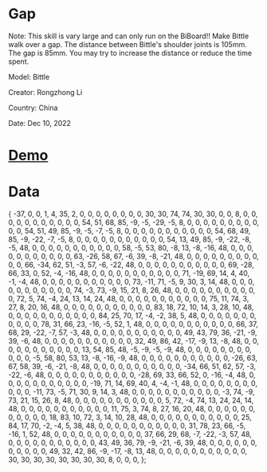 # Gap
Note: This skill is vary large and can only run on the BiBoard!! Make Bittle walk over a gap. The distance between Bittle's shoulder joints is 105mm. The gap is 85mm. You may try to increase the distance or reduce the time spent. 

Model: Bittle

Creator: Rongzhong Li

Country: China

Date: Dec 10, 2022

# [Demo](https://youtu.be/1qhNRSQTcG4)

# Data
{
 -37,   0,   0,   1,
   4,  35,   2,
   0,   0,   0,   0,   0,   0,   0,   0,  30,  30,  74,  74,  30,  30,   0,   0,   8,   0,   0,   0,
   0,   0,   0,   0,   0,   0,   0,   0,  54,  51,  68,  85,  -9,  -5, -29,  -5,   8,   0,   0,   0,
   0,   0,   0,   0,   0,   0,   0,   0,  54,  51,  49,  85,  -9,  -5,  -7,  -5,   8,   0,   0,   0,
   0,   0,   0,   0,   0,   0,   0,   0,  54,  68,  49,  85,  -9, -22,  -7,  -5,   8,   0,   0,   0,
   0,   0,   0,   0,   0,   0,   0,   0,  54,  13,  49,  85,  -9, -22,  -8,  -5,  48,   0,   0,   0,
   0,   0,   0,   0,   0,   0,   0,   0,  58,  -5,  53,  80,  -8,  13,  -8, -16,  48,   0,   0,   0,
   0,   0,   0,   0,   0,   0,   0,   0,  63, -26,  58,  67,  -6,  39,  -8, -21,  48,   0,   0,   0,
   0,   0,   0,   0,   0,   0,   0,   0,  66, -34,  62,  51,  -3,  57,  -6, -22,  48,   0,   0,   0,
   0,   0,   0,   0,   0,   0,   0,   0,  69, -28,  66,  33,   0,  52,  -4, -16,  48,   0,   0,   0,
   0,   0,   0,   0,   0,   0,   0,   0,  71, -19,  69,  14,   4,  40,  -1,  -4,  48,   0,   0,   0,
   0,   0,   0,   0,   0,   0,   0,   0,  73, -11,  71,  -5,   9,  30,   3,  14,  48,   0,   0,   0,
   0,   0,   0,   0,   0,   0,   0,   0,  74,  -3,  73,  -9,  15,  21,   8,  26,  48,   0,   0,   0,
   0,   0,   0,   0,   0,   0,   0,   0,  72,   5,  74,  -4,  24,  13,  14,  24,  48,   0,   0,   0,
   0,   0,   0,   0,   0,   0,   0,   0,  75,  11,  74,   3,  27,   8,  20,  16,  48,   0,   0,   0,
   0,   0,   0,   0,   0,   0,   0,   0,  83,  18,  72,  10,  14,   3,  28,  10,  48,   0,   0,   0,
   0,   0,   0,   0,   0,   0,   0,   0,  84,  25,  70,  17,  -4,  -2,  38,   5,  48,   0,   0,   0,
   0,   0,   0,   0,   0,   0,   0,   0,  78,  31,  66,  23, -16,  -5,  52,   1,  48,   0,   0,   0,
   0,   0,   0,   0,   0,   0,   0,   0,  66,  37,  68,  29, -22,  -7,  57,  -3,  48,   0,   0,   0,
   0,   0,   0,   0,   0,   0,   0,   0,  49,  43,  79,  36, -21,  -9,  39,  -6,  48,   0,   0,   0,
   0,   0,   0,   0,   0,   0,   0,   0,  32,  49,  86,  42, -17,  -9,  13,  -8,  48,   0,   0,   0,
   0,   0,   0,   0,   0,   0,   0,   0,  13,  54,  85,  48,  -5,  -9,  -5,  -9,  48,   0,   0,   0,
   0,   0,   0,   0,   0,   0,   0,   0,  -5,  58,  80,  53,  13,  -8, -16,  -9,  48,   0,   0,   0,
   0,   0,   0,   0,   0,   0,   0,   0, -26,  63,  67,  58,  39,  -6, -21,  -8,  48,   0,   0,   0,
   0,   0,   0,   0,   0,   0,   0,   0, -34,  66,  51,  62,  57,  -3, -22,  -6,  48,   0,   0,   0,
   0,   0,   0,   0,   0,   0,   0,   0, -28,  69,  33,  66,  52,   0, -16,  -4,  48,   0,   0,   0,
   0,   0,   0,   0,   0,   0,   0,   0, -19,  71,  14,  69,  40,   4,  -4,  -1,  48,   0,   0,   0,
   0,   0,   0,   0,   0,   0,   0,   0, -11,  73,  -5,  71,  30,   9,  14,   3,  48,   0,   0,   0,
   0,   0,   0,   0,   0,   0,   0,   0,  -3,  74,  -9,  73,  21,  15,  26,   8,  48,   0,   0,   0,
   0,   0,   0,   0,   0,   0,   0,   0,   5,  72,  -4,  74,  13,  24,  24,  14,  48,   0,   0,   0,
   0,   0,   0,   0,   0,   0,   0,   0,  11,  75,   3,  74,   8,  27,  16,  20,  48,   0,   0,   0,
   0,   0,   0,   0,   0,   0,   0,   0,  18,  83,  10,  72,   3,  14,  10,  28,  48,   0,   0,   0,
   0,   0,   0,   0,   0,   0,   0,   0,  25,  84,  17,  70,  -2,  -4,   5,  38,  48,   0,   0,   0,
   0,   0,   0,   0,   0,   0,   0,   0,  31,  78,  23,  66,  -5, -16,   1,  52,  48,   0,   0,   0,
   0,   0,   0,   0,   0,   0,   0,   0,  37,  66,  29,  68,  -7, -22,  -3,  57,  48,   0,   0,   0,
   0,   0,   0,   0,   0,   0,   0,   0,  43,  49,  36,  79,  -9, -21,  -6,  39,  48,   0,   0,   0,
   0,   0,   0,   0,   0,   0,   0,   0,  49,  32,  42,  86,  -9, -17,  -8,  13,  48,   0,   0,   0,
   0,   0,   0,   0,   0,   0,   0,   0,  30,  30,  30,  30,  30,  30,  30,  30,   8,   0,   0,   0,
};
